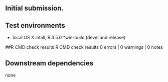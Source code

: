 ## Initial submission.

## Test environments
* local OS X intall, R.3.5.0
*win-build (devel and release)

##R CMD check results
R CMD check results
0 errors | 0 warnings | 0 notes

## Downstream dependencies
none
